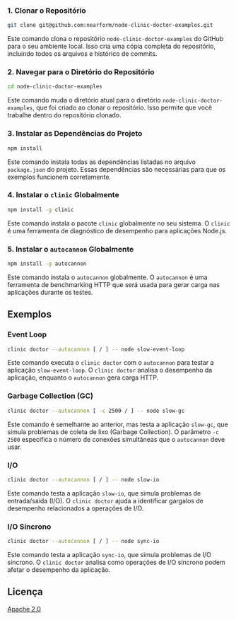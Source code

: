 ### 1. Clonar o Repositório

```bash
git clone git@github.com:nearform/node-clinic-doctor-examples.git

```

Este comando clona o repositório  `node-clinic-doctor-examples`  do GitHub para o seu ambiente local. Isso cria uma cópia completa do repositório, incluindo todos os arquivos e histórico de commits.

### 2. Navegar para o Diretório do Repositório

```bash
cd node-clinic-doctor-examples

```

Este comando muda o diretório atual para o diretório  `node-clinic-doctor-examples`, que foi criado ao clonar o repositório. Isso permite que você trabalhe dentro do repositório clonado.

### 3. Instalar as Dependências do Projeto

```bash
npm install

```

Este comando instala todas as dependências listadas no arquivo  `package.json`  do projeto. Essas dependências são necessárias para que os exemplos funcionem corretamente.

### 4. Instalar o  `clinic`  Globalmente

```bash
npm install -g clinic

```

Este comando instala o pacote  `clinic`  globalmente no seu sistema. O  `clinic`  é uma ferramenta de diagnóstico de desempenho para aplicações Node.js.

### 5. Instalar o  `autocannon`  Globalmente

```bash
npm install -g autocannon

```

Este comando instala o  `autocannon`  globalmente. O  `autocannon`  é uma ferramenta de benchmarking HTTP que será usada para gerar carga nas aplicações durante os testes.

## Exemplos

### Event Loop

```bash
clinic doctor --autocannon [ / ] -- node slow-event-loop

```

 Este comando executa o  `clinic doctor`  com o  `autocannon`  para testar a aplicação  `slow-event-loop`. O  `clinic doctor`  analisa o desempenho da aplicação, enquanto o  `autocannon`  gera carga HTTP.

### Garbage Collection (GC)

```bash
clinic doctor --autocannon [ -c 2500 / ] -- node slow-gc

```

Este comando é semelhante ao anterior, mas testa a aplicação  `slow-gc`, que simula problemas de coleta de lixo (Garbage Collection). O parâmetro  `-c 2500`  especifica o número de conexões simultâneas que o  `autocannon`  deve usar.

### I/O

```bash
clinic doctor --autocannon [ / ] -- node slow-io

```

Este comando testa a aplicação  `slow-io`, que simula problemas de entrada/saída (I/O). O  `clinic doctor`  ajuda a identificar gargalos de desempenho relacionados a operações de I/O.

### I/O Síncrono

```bash
clinic doctor --autocannon [ / ] -- node sync-io

```

Este comando testa a aplicação  `sync-io`, que simula problemas de I/O síncrono. O  `clinic doctor`  analisa como operações de I/O síncrono podem afetar o desempenho da aplicação.

## Licença

[Apache 2.0](<https://tldrlegal.com/license/apache-license-2.0-(apache-2.0)>)

